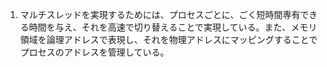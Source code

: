 1. マルチスレッドを実現するためには、プロセスごとに、ごく短時間専有できる時間を与え、それを高速で切り替えることで実現している。また、メモリ領域を論理アドレスで表現し、それを物理アドレスにマッピングすることでプロセスのアドレスを管理している。